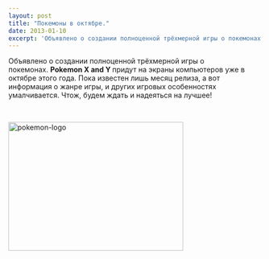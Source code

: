 ```yaml
---
layout: post
title: "Покемоны в октябре."
date: 2013-01-10
excerpt: 'Объявлено о создании полноценной трёхмерной игры о покемонах.'
---
```


Объявлено о создании полноценной трёхмерной игры о покемонах. <strong>Pokemon X and Y </strong>придут на экраны компьютеров уже в октябре этого года. Пока известен лишь месяц релиза, а вот информация о жанре игры, и других игровых особенностях умалчивается. Чтож, будем ждать и надеяться на лучшее!

&nbsp;

<a href="http://gamersoul.ru/%d0%bf%d0%be%d0%ba%d0%b5%d0%bc%d0%be%d0%bd%d1%8b-%d0%b2-%d0%be%d0%ba%d1%82%d1%8f%d0%b1%d1%80%d0%b5/pokemon-logo/" rel="attachment wp-att-518"><img class="size-full wp-image-518 aligncenter" alt="pokemon-logo" src="http://gamersoul.ru/wp-content/uploads/2013/01/pokemon-logo.gif" width="347" height="256" /></a>